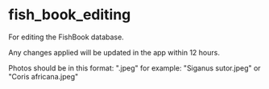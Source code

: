 # fish_book_editing
For editing the FishBook database.

Any changes applied will be updated in the app within 12 hours.

Photos should be in this format: "<scientific name>.jpeg" for example: "Siganus sutor.jpeg" or "Coris africana.jpeg"
